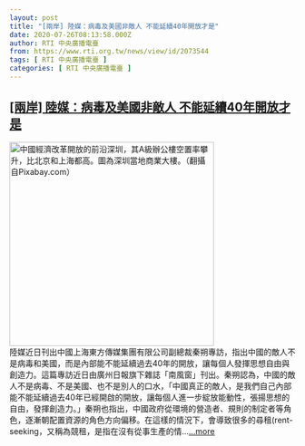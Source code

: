 ```yaml
---
layout: post
title: "[兩岸] 陸媒：病毒及美國非敵人 不能延續40年開放才是"
date: 2020-07-26T08:13:58.000Z
author: RTI 中央廣播電臺
from: https://www.rti.org.tw/news/view/id/2073544
tags: [ RTI 中央廣播電臺 ]
categories: [ RTI 中央廣播電臺 ]
---
```

<!--1595751238000-->
[[兩岸] 陸媒：病毒及美國非敵人 不能延續40年開放才是](https://www.rti.org.tw/news/view/id/2073544)
------

<div>
<img src="https://static.rti.org.tw/assets/thumbnails/2019/07/21/5082096ca7d6078abdb495a4f62245da.jpg" width="360" alt="中國經濟改革開放的前沿深圳，其A級辦公樓空置率攀升，比北京和上海都高。圖為深圳當地商業大樓。（翻攝自Pixabay.com）" title="中國經濟改革開放的前沿深圳，其A級辦公樓空置率攀升，比北京和上海都高。圖為深圳當地商業大樓。（翻攝自Pixabay.com）"><br>陸媒近日刊出中國上海東方傳媒集團有限公司副總裁秦朔專訪，指出中國的敵人不是病毒和美國，而是內部能不能延續過去40年的開放，讓每個人發揮思想自由與創造力。這篇專訪近日由廣州日報旗下雜誌「南風窗」刊出。秦朔認為，中國的敵人不是病毒、不是美國、也不是別人的口水，「中國真正的敵人，是我們自己內部能不能延續過去40年已經開啟的開放，讓每個人進一步綻放能動性，張揚思想的自由，發揮創造力。」秦朔也指出，中國政府從環境的營造者、規則的制定者等角色，逐漸朝配置資源的角色方向偏移。在這樣的情況下，會導致很多的尋租(rent-seeking，又稱為競租，是指在沒有從事生產的情...<a target="_blank" href="https://www.rti.org.tw/news/view/id/2073544">...more</a>
</div>

